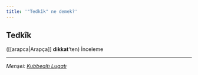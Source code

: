 ```yaml
---
title: '"Tedkîk" ne demek?'
---
```


## Tedkîk
([[arapca|Arapça]] **dikkat**'ten) İnceleme

---
*Menşei: [Kubbealtı Lugatı](https://www.lugatim.com/s/Tedkîk)*
